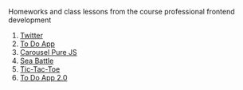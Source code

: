 Homeworks and class lessons from the course professional frontend development
<br>

1. [Twitter](https://angemariya.github.io/FE-Prof-Main/Twitter/index.html)
2. [To Do App](https://angemariya.github.io/FE-Prof-Main/LocalStorage/index.html)
3. [Carousel Pure JS](https://angemariya.github.io/FE-Prof-Main/Carousel/index.html)
4. [Sea Battle](https://angemariya.github.io/FE-Prof-Main/SeaBattle/index.html)
5. [Tic-Tac-Toe](https://angemariya.github.io/FE-Prof-Main/Tic-tac-toe/index.html)
6. [To Do App 2.0](https://angemariya.github.io/FE-Prof-Main/toDoList2/index.html)
